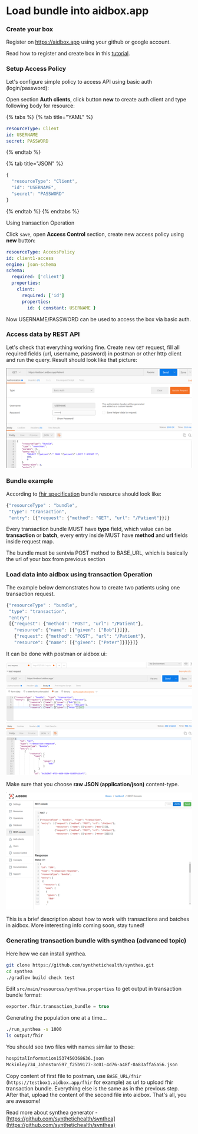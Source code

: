 # Load bundle into aidbox.app

### Create your box

Register on https://aidbox.app using your github or google account.

Read how to register and create box in this [tutorial](create-and-configure-box.md).

### Setup Access Policy

Let's configure simple policy to access API using basic auth \(login/password\):

Open section **Auth clients**, click button **new** to create auth client and type following body for resource:

{% tabs %}
{% tab title="YAML" %}
```yaml
resourceType: Client
id: USERNAME
secret: PASSWORD
```
{% endtab %}

{% tab title="JSON" %}
```javascript
{ 
  "resourceType": "Client",
  "id": "USERNAME",
  "secret": "PASSWORD"
}
```
{% endtab %}
{% endtabs %}

 Using transaction Operation

Click `save`, open **Access Control** section, create new access policy using **new** button:  


```yaml
resourceType: AccessPolicy
id: client1-access
engine: json-schema
schema:
  required: ['client']
  properties:
    client:
      required: ['id']
      properties:
        id: { constant: USERNAME }
```

Now USERNAME/PASSWORD can be used to access the box via basic auth.

### Access data by REST API

Let's check that everything working fine. Create new `GET` request, fill all required fields \(url, username, password\) in postman or other http client and run the query. Result should look like that picture:

![](../.gitbook/assets/2018-09-19-201623_1211x651_scrot.png)

### Bundle example

According to [fhir specification](https://www.hl7.org/fhir/http.html#transaction) bundle resource should look like:

```javascript
{"resourceType" : "bundle",
 "type": "transaction",
 "entry": [{"request": {"method": "GET", "url": "/Patient"}}]}
```

Every transaction bundle MUST have **type** field, which value can be **transaction** or **batch**, every entry inside MUST have **method** and **url** fields inside request map.

The bundle must be sentvia POST method to BASE\_URL, which is basically the url of your box from previous section

### Load data into aidbox using transaction Operation

The example below demonstrates how to create two patients using one transaction request.

```javascript
{"resourceType" : "bundle", 
 "type": "transaction", 
 "entry": 
 [{"request": {"method": "POST", "url": "/Patient"},
   "resource": {"name": [{"given": ["Bob"]}]}},
   {"request": {"method": "POST", "url": "/Patient"},
   "resource": {"name": [{"given": ["Peter"]}]}}]}
```

It can be done with postman or aidbox ui:

![](../.gitbook/assets/2018-09-19-204419_1198x727_scrot.png)

Make sure that you choose **raw** **JSON \(application/json\)** content-type.

![](../.gitbook/assets/2018-09-19-204203_1284x813_scrot.png)

This is a brief description about how to work with transactions and batches in aidbox. More interesting info coming soon, stay tuned!

### Generating transaction bundle with synthea \(advanced topic\)

Here how we can install synthea.

```bash
git clone https://github.com/synthetichealth/synthea.git
cd synthea
./gradlew build check test
```

Edit `src/main/resources/synthea.properties` to get output in transaction bundle format:

```groovy
exporter.fhir.transaction_bundle = true
```

Generating the population one at a time...

```bash
./run_synthea -s 1000
ls output/fhir
```

You should see two files with names similar to those:

```bash
hospitalInformation1537450368636.json 
Mckinley734_Johnston597_f25b9177-3c01-4d76-a48f-0a83affa5a56.json
```

Copy content of first file to postman, use `BASE_URL/fhir` \(`https://testbox1.aidbox.app/fhir` for example\) as url to upload fhir transaction bundle. Everything else is the same as in the previous step. After that, upload the content of the second file into aidbox. That's all, you are awesome!

Read more about synthea generator - [https://github.com/synthetichealth/synthea](https://github.com/synthetichealth/synthea)

